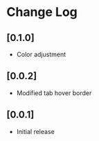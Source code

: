 # Change Log

## [0.1.0]

- Color adjustment

## [0.0.2]

- Modified tab hover border

## [0.0.1]

- Initial release
